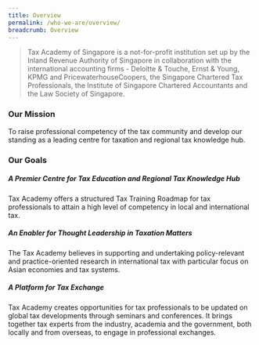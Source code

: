 ```yaml
---
title: Overview
permalink: /who-we-are/overview/
breadcrumb: Overview
---
```

> Tax Academy of Singapore is a not-for-profit institution set up by the Inland Revenue Authority of Singapore in collaboration with the international accounting firms - Deloitte & Touche, Ernst & Young, KPMG and PricewaterhouseCoopers, the Singapore Chartered Tax Professionals, the Institute of Singapore Chartered Accountants and the Law Society of Singapore.


### **Our Mission**

To raise professional competency of the tax community and develop our standing as a leading centre for taxation and regional tax knowledge hub.

### **Our Goals**

##### **A Premier Centre for Tax Education and Regional Tax Knowledge Hub**

Tax Academy offers a structured Tax Training Roadmap for tax professionals to attain a high level of competency in local and international tax.

##### **An Enabler for Thought Leadership in Taxation Matters**

The Tax Academy believes in supporting and undertaking policy-relevant and practice-oriented research in international tax with particular focus on Asian economies and tax systems.

##### **A Platform for Tax Exchange**

Tax Academy creates opportunities for tax professionals to be updated on global tax developments through seminars and conferences. It brings together tax experts from the industry, academia and the government, both locally and from overseas, to engage in professional exchanges.